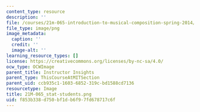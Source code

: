```yaml
---
content_type: resource
description: ''
file: /courses/21m-065-introduction-to-musical-composition-spring-2014/f853b338d750bf1db6f97fd678717c6f_21M-065_stat-students.png
file_type: image/png
image_metadata:
  caption: ''
  credit: ''
  image-alt: ''
learning_resource_types: []
license: https://creativecommons.org/licenses/by-nc-sa/4.0/
ocw_type: OCWImage
parent_title: Instructor Insights
parent_type: ThisCourseAtMITSection
parent_uid: ccb935c1-1603-6852-319c-bd1588cd7136
resourcetype: Image
title: 21M-065_stat-students.png
uid: f853b338-d750-bf1d-b6f9-7fd678717c6f
---
```

